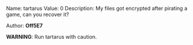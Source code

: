 Name: tartarus
Value: 0
Description: My files got encrypted after pirating a game, can you recover it?

Author: **Off5E7**

**WARNING**: Run tartarus with caution.
